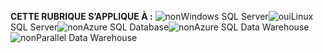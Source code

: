 <Token>**CETTE RUBRIQUE S’APPLIQUE À :** ![non](/sql/includes/media/no.png)Windows SQL Server![oui](/sql/includes/media/yes.png)Linux SQL Server![non](/sql/includes/media/no.png)Azure SQL Database![non](/sql/includes/media/no.png)Azure SQL Data Warehouse ![non](/sql/includes/media/no.png)Parallel Data Warehouse</Token>

